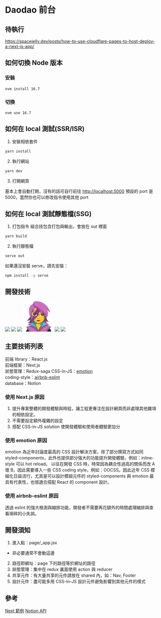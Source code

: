 # Daodao 前台

## 待執行

https://spacejelly.dev/posts/how-to-use-cloudflare-pages-to-host-deploy-a-next-js-app/

## 如何切換 Node 版本

### 安裝

```
nvm install 16.7
```

### 切換

```
nvm use 16.7
```

## 如何在 local 測試(SSR/ISR)

1. 安裝相依套件

```bash
yarn install
```

2. 執行網站

```bash
yarn dev
```

3. 打開網頁

基本上會自動打開，沒有的話可自行前往 [http://localhost:5000](http://localhost:5000)
預設的 port 是 5000，當然你也可以修改指令使用其他 port

## 如何在 local 測試靜態檔(SSG)

1. 打包指令
   組合技包含打包與輸出，會放在 out 裡面

```bash
yarn build
```

2. 執行靜態檔

```bash
serve out
```

如果還沒安裝 serve，請先安裝：

```bash
npm install -g serve
```

## 開發技術

<p float="left" margin="10px">
  <img src="https://upload.wikimedia.org/wikipedia/commons/thumb/8/8e/Nextjs-logo.svg/1200px-Nextjs-logo.svg.png" height="100px"> 
  <img src="https://upload.wikimedia.org/wikipedia/commons/thumb/a/a7/React-icon.svg/1200px-React-icon.svg.png" height="100px"> 
  <img src="https://redux-saga.js.org/img/Redux-Saga-Logo.png" height="100px"> 
  <img src="https://raw.githubusercontent.com/emotion-js/emotion/main/emotion.png" height="100px"> 
  <img src="https://upload.wikimedia.org/wikipedia/commons/4/45/Notion_app_logo.png" height="100px"> 
  <img src="https://i.imgur.com/A2XaNqc.png" height="100px"> 
</p>

## 主要技術列表

前端 library：React.js  
前端框架：Next.js  
狀態管理：Redux-saga
CSS-in-JS：[emotion](https://emotion.sh/docs/introduction)  
coding-style：[airbnb-eslint](https://github.com/airbnb/javascript)  
database：Notion

### 使用 Next.js 原因

1. 提升專案整體的開發體驗與時程，讓工程更專注在設計網頁而非處理其他雜項的相依設定。
2. 不需要設定額外複雜的設定
3. 搭配 CSS-in-JS solution 使開發體驗和使用者體驗更加分

### 使用 emotion 原因

emotion 為近年討論度最高的 CSS 設計解決方案，除了部分撰寫方式如同 styled-components，此外也提供部分強大的功能提升開發體驗，例如：inline-style 可以 hot reload。
以往在開發 CSS 時，時常因為耦合性過高的關係而改 A 壞 B，因此需要導入一些 CSS coding style，例如：OOCSS。因此近年 CSS 模組化日益流行，尤其是可以設計模組元件的 styled-components 與 emotion 最具有代表性，也很適合搭配 React 的 component 設計。

### 使用 airbnb-eslint 原因

透過 eslint 的強大檢測與縮排功能，開發者不需要再花額外的時間處理縮排與查看瑣碎的小失誤。

## 開發須知

1. 進入點：page/\_app.jsx

- 非必要通常不會動這邊

2. 路徑即網址：page 下的路徑等於網址的路徑
3. 狀態管理：集中在 redux 裏面使用 action 與 reducer
4. 共享元件：有大量共享的元件請放在 shared 內，如：Nav, Footer
5. 設計元件：盡可能多用 CSS-in-JS 設計元件避免影響到其他元件的樣式

## 參考

[Next 範例](https://github.com/vercel/next.js/tree/canary/examples/api-routes-rest/pages)
[Notion API](https://developers.notion.com/docs/working-with-databases)
